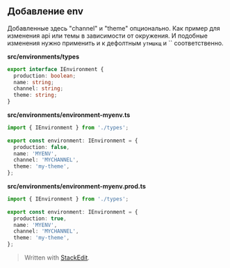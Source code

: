 
## Добавление env
Добавленные здесь "channel" и "theme" опционально. Как пример для изменения api или темы в зависимости от окружения. И подобные изменения нужно применить и к дефолтным `утмшкщ` и `` соответственно.

**src/environments/types**
```ts
export interface IEnvironment {  
  production: boolean;  
  name: string;  
  channel: string;  
  theme: string;  
}
```
**src/environments/environment-myenv.ts**
```ts
import { IEnvironment } from './types';  
  
export const environment: IEnvironment = {  
  production: false,  
  name: 'MYENV',  
  channel: 'MYCHANNEL',  
  theme: 'my-theme', 
};
```
**src/environments/environment-myenv.prod.ts**
```ts
import { IEnvironment } from './types';  
  
export const environment: IEnvironment = {  
  production: true,  
  name: 'MYENV',  
  channel: 'MYCHANNEL',  
  theme: 'my-theme', 
};
```
> Written with [StackEdit](https://stackedit.io/).
<!--stackedit_data:
eyJoaXN0b3J5IjpbLTUxMjc0NzkyN119
-->